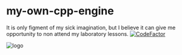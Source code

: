 # my-own-cpp-engine
It is only figment of my sick imagination, but I believe it can give me opportunity to non attend my laboratory lessons.
[![CodeFactor](https://www.codefactor.io/repository/github/ccodingnovice/my-own-cpp-engine/badge)](https://www.codefactor.io/repository/github/ccodingnovice/my-own-cpp-engine)

![logo](https://github.com/CCodingNovice/my-own-cpp-engine/raw/master/cool%20exhibition%20images/d1ck_p1c.bmp)
